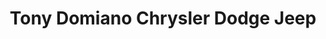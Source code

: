---
title: "Tony Domiano Chrysler Dodge Jeep"
url: /eynon/tony-domiano-chrysler-dodge-jeep/
shop: Autohaus
---